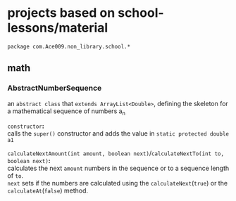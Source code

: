 # projects based on school-lessons/material
`package com.Ace009.non_library.school.*`

## math

### AbstractNumberSequence

an `abstract class` that `extends ArrayList<Double>`, defining the skeleton
for a mathematical sequence of numbers a<sub>n</sub>

`constructor`**:**<br/>
calls the `super()` constructor and adds the value in `static protected double a1`

`calculateNextAmount(int amount, boolean next)`/`calculateNextTo(int to, boolean next)`**:**<br/>
calculates the next `amount` numbers in the sequence or to a sequence length of `to`.<br/>
`next` sets if the numbers are calculated using the `calculateNext`(`true`) or the `calculateAt`(`false`) method.
